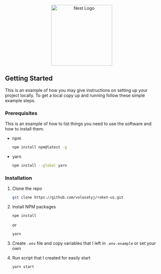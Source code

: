 <p align="center">
  <a href="http://nestjs.com/" target="blank"><img src="https://nestjs.com/img/logo-small.svg" width="200" alt="Nest Logo" /></a>
</p>

[circleci-image]: https://img.shields.io/circleci/build/github/nestjs/nest/master?token=abc123def456
[circleci-url]: https://circleci.com/gh/nestjs/nest

<!-- GETTING STARTED -->
## Getting Started

This is an example of how you may give instructions on setting up your project locally.
To get a local copy up and running follow these simple example steps.

### Prerequisites

This is an example of how to list things you need to use the software and how to install them.
* npm
  ```sh
  npm install npm@latest -g
  ```
* yarn
  ```sh
  npm install --global yarn
  ```
 ### Installation

1. Clone the repo
   ```sh
   git clone https://github.com/voloxatyj/roket-us.git
   ```
2. Install NPM packages
   ```sh
   npm install
   ```
   or
   ```sh
   yarn
   ```
3. Create `.env` file and copy variables that I left in `.env.example` or set your own

4. Run script that I created for easily start
   ```sh
   yarn start
   ```

